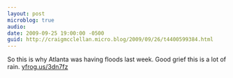 ```yaml
---
layout: post
microblog: true
audio: 
date: 2009-09-25 19:00:00 -0500
guid: http://craigmcclellan.micro.blog/2009/09/26/t4400599384.html
---
```

So this is why Atlanta was having floods last week. Good grief this is a lot of rain.  [yfrog.us/3dn7fz](http://yfrog.us/3dn7fz)
